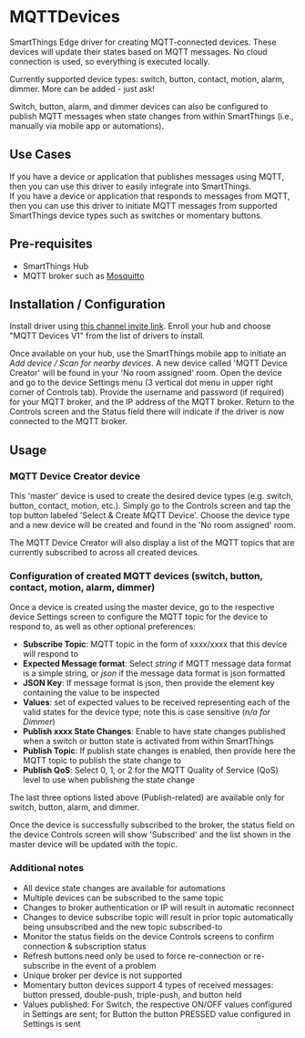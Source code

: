 # MQTTDevices
SmartThings Edge driver for creating MQTT-connected devices.  These devices will update their states based on MQTT messages.  No cloud connection is used, so everything is executed locally.

Currently supported device types:  switch, button, contact, motion, alarm, dimmer.  More can be added - just ask!

Switch, button, alarm, and dimmer devices can also be configured to publish MQTT messages when state changes from within SmartThings (i.e., manually via mobile app or automations).

## Use Cases
If you have a device or application that publishes messages using MQTT, then you can use this driver to easily integrate into SmartThings.  
If you have a device or application that responds to messages from MQTT, then you can use this driver to initiate MQTT messages from supported SmartThings device types such as switches or momentary buttons.

## Pre-requisites
* SmartThings Hub
* MQTT broker such as [Mosquitto](https://mosquitto.org/)

## Installation / Configuration
Install driver using [this channel invite link](https://bestow-regional.api.smartthings.com/invite/Q1jP7BqnNNlL).  Enroll your hub and choose "MQTT Devices V1" from the list of drivers to install.

Once available on your hub, use the SmartThings mobile app to initiate an *Add device / Scan for nearby devices*. A new device called 'MQTT Device Creator' will be found in your 'No room assigned' room.  Open the device and go to the device Settings menu (3 vertical dot menu in upper right corner of Controls tab).  Provide the username and password (if required) for your MQTT broker, and the IP address of the MQTT broker.  Return to the Controls screen and the Status field there will indicate if the driver is now connected to the MQTT broker.

## Usage
### MQTT Device Creator device
This 'master' device is used to create the desired device types (e.g. switch, button, contact, motion, etc.).  Simply go to the Controls screen and tap the top button labeled 'Select & Create MQTT Device'.  Choose the device type and a new device will be created and found in the 'No room assigned' room.

The MQTT Device Creator will also display a list of the MQTT topics that are currently subscribed to across all created devices.

### Configuration of created MQTT devices (switch, button, contact, motion, alarm, dimmer)
Once a device is created using the master device, go to the respective device Settings screen to configure the MQTT topic for the device to respond to, as well as other optional preferences:

* **Subscribe Topic**: MQTT topic in the form of xxxx/xxxx that this device will respond to
* **Expected Message format**: Select *string* if MQTT message data format is a simple string, or *json* if the message data format is json formatted
* **JSON Key**: If message format is json, then provide the element key containing the value to be inspected
* **Values**: set of expected values to be received representing each of the valid states for the device type; note this is case sensitive (*n/a for Dimmer*)
* **Publish xxxx State Changes**: Enable to have state changes published when a switch or button state is activated from within SmartThings
* **Publish Topic**: If publish state changes is enabled, then provide here the MQTT topic to publish the state change to
* **Publish QoS**: Select 0, 1, or 2 for the MQTT Quality of Service (QoS) level to use when publishing the state change

The last three options listed above (Publish-related) are available only for switch, button, alarm, and dimmer.

Once the device is successfully subscribed to the broker, the status field on the device Controls screen will show 'Subscribed' and the list shown in the master device will be updated with the topic.

### Additional notes
* All device state changes are available for automations
* Multiple devices can be subscribed to the same topic
* Changes to broker authentication or IP will result in automatic reconnect
* Changes to device subscribe topic will result in prior topic automatically being unsubscribed and the new topic subscribed-to
* Monitor the status fields on the device Controls screens to confirm connection & subscription status
* Refresh buttons need only be used to force re-connection or re-subscribe in the event of a problem
* Unique broker per device is not supported
* Momentary button devices support 4 types of received messages: button pressed, double-push, triple-push, and button held
* Values published: For Switch, the respective ON/OFF values configured in Settings are sent; for Button the button PRESSED value configured in Settings is sent
